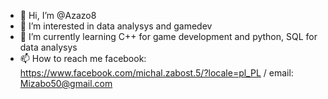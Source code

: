 - 👋 Hi, I’m @Azazo8
- 👀 I’m interested in data analysys and gamedev
- 🌱 I’m currently learning C++ for game development and python, SQL for data analysys
- 📫 How to reach me facebook: https://www.facebook.com/michal.zabost.5/?locale=pl_PL / email: Mizabo50@gmail.com

<!---
Azazo8/Azazo8 is a ✨ special ✨ repository because its `README.md` (this file) appears on your GitHub profile.
You can click the Preview link to take a look at your changes.
--->
